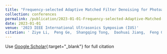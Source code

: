 ```yaml
---
title: "Frequency-selected Adaptive Matched Filter Denoising for Photoacoustic Imaging"
collection: conferences
permalink: /publication/2023-01-01-Frequency-selected-Adaptive-Matched-Filter-Denoising-for-Photoacoustic-Imaging
date: 2023-01-01
venue: '2023 IEEE International Ultrasonics Symposium (IUS)'
citation: ' Ziye Li,  Peng Ge,  Shangqing Tong,  Daohuai Jiang,  Feng Gao,  Fei Gao, &quot;Frequency-selected Adaptive Matched Filter Denoising for Photoacoustic Imaging.&quot; 2023 IEEE International Ultrasonics Symposium (IUS), 2023.'
---
```

Use [Google Scholar](https://scholar.google.com/scholar?q=Frequency+selected+Adaptive+Matched+Filter+Denoising+for+Photoacoustic+Imaging){:target="_blank"} for full citation
